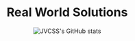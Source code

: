 <h1 align="center" color="red"> Real World Solutions</h1>

<div align="center">

  ![JVCSS's GitHub stats](https://github-readme-stats.vercel.app/api?username=jvcss&show_icons=true&theme=gotham&count_private=true)

</div>
